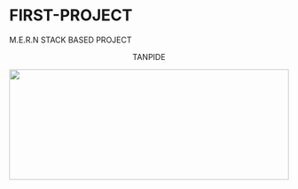 # FIRST-PROJECT
M.E.R.N STACK BASED  PROJECT
<p align="center">TANPIDE</p>
<img src="https://media.istockphoto.com/id/814423752/photo/eye-of-model-with-colorful-art-make-up-close-up.jpg?s=612x612&w=0&k=20&c=l15OdMWjgCKycMMShP8UK94ELVlEGvt7GmB_esHWPYE=" height="200px" width="100%"/>
